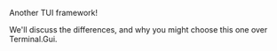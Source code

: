 Another TUI framework!

We'll discuss the differences, and why you might choose this one over Terminal.Gui.
